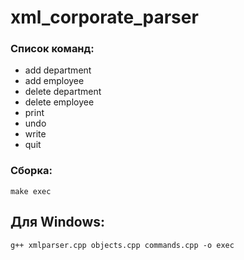 # xml_corporate_parser

### Список команд: ###
* add department
* add employee
* delete department
* delete employee
* print
* undo
* write
* quit
### Сборка: ###
```
make exec
```
## Для Windows: ##
```
g++ xmlparser.cpp objects.cpp commands.cpp -o exec
```
